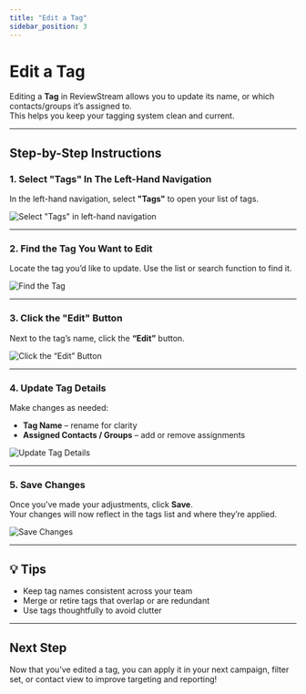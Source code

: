 ```yaml
---
title: "Edit a Tag"
sidebar_position: 3
---
```


# Edit a Tag  
Editing a **Tag** in ReviewStream allows you to update its name, or which contacts/groups it’s assigned to.  
This helps you keep your tagging system clean and current.

---

## Step-by-Step Instructions  

### 1. Select "Tags" In The Left-Hand Navigation  
In the left-hand navigation, select **"Tags"** to open your list of tags.  

![Select "Tags" in left-hand navigation](/img/tags/tags.png)  

---

### 2. Find the Tag You Want to Edit  
Locate the tag you’d like to update. Use the list or search function to find it.  

![Find the Tag](/img/tags/examples.png)  

---

### 3. Click the "Edit" Button  
Next to the tag’s name, click the **“Edit”** button.  

![Click the “Edit” Button](/img/tags/edit.png)  

---

### 4. Update Tag Details  
Make changes as needed:  
- **Tag Name** – rename for clarity  
- **Assigned Contacts / Groups** – add or remove assignments  

![Update Tag Details](/img/tags/add-info.png)  

---

### 5. Save Changes  
Once you’ve made your adjustments, click **Save**.  
Your changes will now reflect in the tags list and where they’re applied.  

![Save Changes](/img/tags/save.png)  

---

## 💡 Tips
- Keep tag names consistent across your team  
- Merge or retire tags that overlap or are redundant  
- Use tags thoughtfully to avoid clutter  

---

## Next Step
Now that you’ve edited a tag, you can apply it in your next campaign, filter set, or contact view to improve targeting and reporting!  

